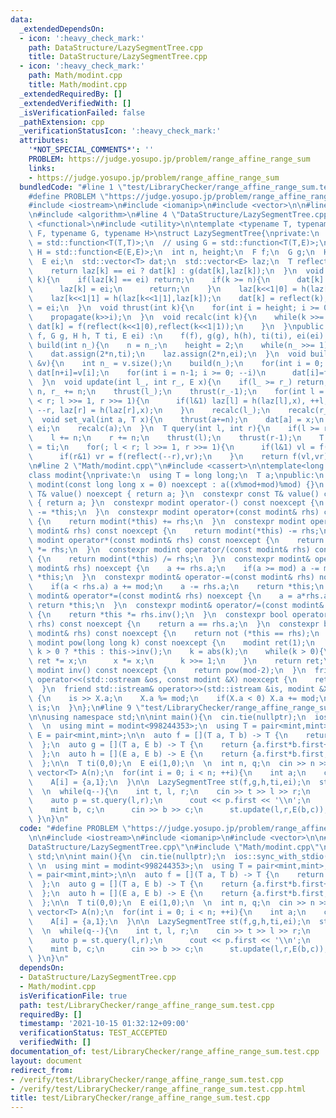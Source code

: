 ```yaml
---
data:
  _extendedDependsOn:
  - icon: ':heavy_check_mark:'
    path: DataStructure/LazySegmentTree.cpp
    title: DataStructure/LazySegmentTree.cpp
  - icon: ':heavy_check_mark:'
    path: Math/modint.cpp
    title: Math/modint.cpp
  _extendedRequiredBy: []
  _extendedVerifiedWith: []
  _isVerificationFailed: false
  _pathExtension: cpp
  _verificationStatusIcon: ':heavy_check_mark:'
  attributes:
    '*NOT_SPECIAL_COMMENTS*': ''
    PROBLEM: https://judge.yosupo.jp/problem/range_affine_range_sum
    links:
    - https://judge.yosupo.jp/problem/range_affine_range_sum
  bundledCode: "#line 1 \"test/LibraryChecker/range_affine_range_sum.test.cpp\"\n\
    #define PROBLEM \"https://judge.yosupo.jp/problem/range_affine_range_sum\"\n\n\
    #include <iostream>\n#include <iomanip>\n#include <vector>\n\n#line 1 \"DataStructure/LazySegmentTree.cpp\"\
    \n#include <algorithm>\n#line 4 \"DataStructure/LazySegmentTree.cpp\"\n#include\
    \ <functional>\n#include <utility>\n\ntemplate <typename T, typename E, typename\
    \ F, typename G, typename H>\nstruct LazySegmentTree{\nprivate:\n  // using F\
    \ = std::function<T(T,T)>;\n  // using G = std::function<T(T,E)>;\n  // using\
    \ H = std::function<E(E,E)>;\n  int n, height;\n  F f;\n  G g;\n  H h;\n  T ti;\n\
    \  E ei;\n  std::vector<T> dat;\n  std::vector<E> laz;\n  T reflect(int k){\n\
    \    return laz[k] == ei ? dat[k] : g(dat[k],laz[k]);\n  }\n  void propagate(int\
    \ k){\n    if(laz[k] == ei) return;\n    if(k >= n){\n      dat[k] = reflect(k);\n\
    \      laz[k] = ei;\n      return;\n    }\n    laz[k<<1|0] = h(laz[k<<1|0],laz[k]);\n\
    \    laz[k<<1|1] = h(laz[k<<1|1],laz[k]);\n    dat[k] = reflect(k);\n    laz[k]\
    \ = ei;\n  }\n  void thrust(int k){\n    for(int i = height; i >= 0; --i)\n  \
    \    propagate(k>>i);\n  }\n  void recalc(int k){\n    while(k >>= 1){\n     \
    \ dat[k] = f(reflect(k<<1|0),reflect(k<<1|1));\n    }\n  }\npublic:\n  LazySegmentTree(F\
    \ f, G g, H h, T ti, E ei) :\n    f(f), g(g), h(h), ti(ti), ei(ei) {}\n  void\
    \ build(int n_){\n    n = n_;\n    height = 2;\n    while(n_ >>= 1) ++height;\n\
    \    dat.assign(2*n,ti);\n    laz.assign(2*n,ei);\n  }\n  void build(const std::vector<T>\
    \ &v){\n    int n_ = v.size();\n    build(n_);\n    for(int i = 0; i < n; ++i)\
    \ dat[n+i]=v[i];\n    for(int i = n-1; i >= 0; --i)\n      dat[i]=f(dat[i<<1|0],dat[i<<1|1]);\n\
    \  }\n  void update(int l_, int r_, E x){\n    if(l_ >= r_) return;\n    l_ +=\
    \ n, r_ += n;\n    thrust(l_);\n    thrust(r_-1);\n    for(int l = l_, r = r_;l\
    \ < r; l >>= 1, r >>= 1){\n      if(l&1) laz[l] = h(laz[l],x), ++l;\n      if(r&1)\
    \ --r, laz[r] = h(laz[r],x);\n    }\n    recalc(l_);\n    recalc(r_-1);\n  }\n\
    \  void set_val(int a, T x){\n    thrust(a+=n);\n    dat[a] = x;\n    laz[a] =\
    \ ei;\n    recalc(a);\n  }\n  T query(int l, int r){\n    if(l >= r) return ti;\n\
    \    l += n;\n    r += n;\n    thrust(l);\n    thrust(r-1);\n    T vl = ti, vr\
    \ = ti;\n    for(; l < r; l >>= 1, r >>= 1){\n      if(l&1) vl = f(vl,reflect(l++));\n\
    \      if(r&1) vr = f(reflect(--r),vr);\n    }\n    return f(vl,vr);\n  }\n};\n\
    \n#line 2 \"Math/modint.cpp\"\n#include <cassert>\n\ntemplate<long long mod>\n\
    class modint{\nprivate:\n  using T = long long;\n  T a;\npublic:\n  constexpr\
    \ modint(const long long x = 0) noexcept : a((x%mod+mod)%mod) {}\n  constexpr\
    \ T& value() noexcept { return a; }\n  constexpr const T& value() const noexcept\
    \ { return a; }\n  constexpr modint operator-() const noexcept {\n    return modint(0)\
    \ -= *this;\n  }\n  constexpr modint operator+(const modint& rhs) const noexcept\
    \ {\n    return modint(*this) += rhs;\n  }\n  constexpr modint operator-(const\
    \ modint& rhs) const noexcept {\n    return modint(*this) -= rhs;\n  }\n  constexpr\
    \ modint operator*(const modint& rhs) const noexcept {\n    return modint(*this)\
    \ *= rhs;\n  }\n  constexpr modint operator/(const modint& rhs) const noexcept\
    \ {\n    return modint(*this) /= rhs;\n  }\n  constexpr modint& operator+=(const\
    \ modint& rhs) noexcept {\n    a += rhs.a;\n    if(a >= mod) a -= mod;\n    return\
    \ *this;\n  }\n  constexpr modint& operator-=(const modint& rhs) noexcept {\n\
    \    if(a < rhs.a) a += mod;\n    a -= rhs.a;\n    return *this;\n  }\n  constexpr\
    \ modint& operator*=(const modint& rhs) noexcept {\n    a = a*rhs.a%mod;\n   \
    \ return *this;\n  }\n  constexpr modint& operator/=(const modint& rhs) noexcept\
    \ {\n    return *this *= rhs.inv();\n  }\n  constexpr bool operator==(const modint&\
    \ rhs) const noexcept {\n    return a == rhs.a;\n  }\n  constexpr bool operator!=(const\
    \ modint& rhs) const noexcept {\n    return not (*this == rhs);\n  }\n  constexpr\
    \ modint pow(long long k) const noexcept {\n    modint ret(1);\n    modint x =\
    \ k > 0 ? *this : this->inv();\n    k = abs(k);\n    while(k > 0){\n      if(k&1)\
    \ ret *= x;\n      x *= x;\n      k >>= 1;\n    }\n    return ret;\n  }\n  constexpr\
    \ modint inv() const noexcept {\n    return pow(mod-2);\n  }\n  friend std::ostream&\
    \ operator<<(std::ostream &os, const modint &X) noexcept {\n    return os << X.a;\n\
    \  }\n  friend std::istream& operator>>(std::istream &is, modint &X) noexcept\
    \ {\n    is >> X.a;\n    X.a %= mod;\n    if(X.a < 0) X.a += mod;\n    return\
    \ is;\n  }\n};\n#line 9 \"test/LibraryChecker/range_affine_range_sum.test.cpp\"\
    \n\nusing namespace std;\n\nint main(){\n  cin.tie(nullptr);\n  ios::sync_with_stdio(false);\n\
    \  \n  using mint = modint<998244353>;\n  using T = pair<mint,mint>;\n  using\
    \ E = pair<mint,mint>;\n\n  auto f = [](T a, T b) -> T {\n    return {a.first+b.first,a.second+b.second};\n\
    \  };\n  auto g = [](T a, E b) -> T {\n    return {a.first*b.first+a.second*b.second,a.second};\n\
    \  };\n  auto h = [](E a, E b) -> E {\n    return {a.first*b.first,a.second*b.first+b.second};\n\
    \  };\n\n  T ti(0,0);\n  E ei(1,0);\n  \n  int n, q;\n  cin >> n >> q;\n  \n \
    \ vector<T> A(n);\n  for(int i = 0; i < n; ++i){\n    int a;\n    cin >> a;\n\
    \    A[i] = {a,1};\n  }\n\n  LazySegmentTree st(f,g,h,ti,ei);\n  st.build(A);\n\
    \  \n  while(q--){\n    int t, l, r;\n    cin >> t >> l >> r;\n    if(t){\n  \
    \    auto p = st.query(l,r);\n      cout << p.first << '\\n';\n    }else{\n  \
    \    mint b, c;\n      cin >> b >> c;\n      st.update(l,r,E(b,c));\n    }\n \
    \ }\n}\n"
  code: "#define PROBLEM \"https://judge.yosupo.jp/problem/range_affine_range_sum\"\
    \n\n#include <iostream>\n#include <iomanip>\n#include <vector>\n\n#include \"\
    DataStructure/LazySegmentTree.cpp\"\n#include \"Math/modint.cpp\"\n\nusing namespace\
    \ std;\n\nint main(){\n  cin.tie(nullptr);\n  ios::sync_with_stdio(false);\n \
    \ \n  using mint = modint<998244353>;\n  using T = pair<mint,mint>;\n  using E\
    \ = pair<mint,mint>;\n\n  auto f = [](T a, T b) -> T {\n    return {a.first+b.first,a.second+b.second};\n\
    \  };\n  auto g = [](T a, E b) -> T {\n    return {a.first*b.first+a.second*b.second,a.second};\n\
    \  };\n  auto h = [](E a, E b) -> E {\n    return {a.first*b.first,a.second*b.first+b.second};\n\
    \  };\n\n  T ti(0,0);\n  E ei(1,0);\n  \n  int n, q;\n  cin >> n >> q;\n  \n \
    \ vector<T> A(n);\n  for(int i = 0; i < n; ++i){\n    int a;\n    cin >> a;\n\
    \    A[i] = {a,1};\n  }\n\n  LazySegmentTree st(f,g,h,ti,ei);\n  st.build(A);\n\
    \  \n  while(q--){\n    int t, l, r;\n    cin >> t >> l >> r;\n    if(t){\n  \
    \    auto p = st.query(l,r);\n      cout << p.first << '\\n';\n    }else{\n  \
    \    mint b, c;\n      cin >> b >> c;\n      st.update(l,r,E(b,c));\n    }\n \
    \ }\n}\n"
  dependsOn:
  - DataStructure/LazySegmentTree.cpp
  - Math/modint.cpp
  isVerificationFile: true
  path: test/LibraryChecker/range_affine_range_sum.test.cpp
  requiredBy: []
  timestamp: '2021-10-15 01:32:12+09:00'
  verificationStatus: TEST_ACCEPTED
  verifiedWith: []
documentation_of: test/LibraryChecker/range_affine_range_sum.test.cpp
layout: document
redirect_from:
- /verify/test/LibraryChecker/range_affine_range_sum.test.cpp
- /verify/test/LibraryChecker/range_affine_range_sum.test.cpp.html
title: test/LibraryChecker/range_affine_range_sum.test.cpp
---
```

